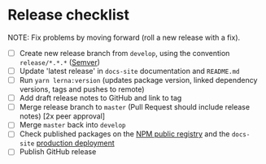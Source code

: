 # Release checklist

NOTE: Fix problems by moving forward (roll a new release with a fix).

- [ ] Create new release branch from `develop`, using the convention `release/*.*.*` ([Semver](https://semver.org/))
- [ ] Update 'latest release' in `docs-site` documentation and `README.md`
- [ ] Run `yarn lerna:version` (updates package version, linked dependency versions, tags and pushes to remote)
- [ ] Add draft release notes to GitHub and link to tag
- [ ] Merge release branch to `master` (Pull Request should include release notes) [2x peer approval]
- [ ] Merge `master` back into `develop`
- [ ] Check published packages on the [NPM public registry](https://www.npmjs.com/search?q=royalnavy) and the `docs-site` [production deployment](https://docs.royalnavy.io)
- [ ] Publish GitHub release
